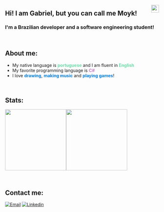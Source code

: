 [<img style="float:right" src="https://cdn-icons-png.flaticon.com/512/330/330430.png" width="25em"/>](https://github.com/Moykhaile/Moykhaile/pt_br/)

## Hi! I am Gabriel, but you can call me Moyk!
### I'm a Brazilian developer and a software engineering student!

</br>

## About me:
* My native language is <b style="color: #6cdca9">portuguese</b> and I am fluent in <b style="color: #6cdca9">English</b>
* My favorite programming language is <b style="color: #cf7bca">C#</b>
* I love <b style="color: #047ce2">drawing</b>, <b style="color: #047ce2">making music</b> and <b style="color: #047ce2">playing games</b>!

</br>

## Stats:
<img height="200em" src="https://github-readme-stats.vercel.app/api?username=Moykhaile&show_icons=true&theme=cobalt&count_private=true&hide_border=true"><img height="200em" src="https://github-readme-stats.vercel.app/api/top-langs/?username=Moykhaile&layout=compact&theme=cobalt&count_private=true&hide_border=true">

</br>

## Contact me:
[![Email](https://img.shields.io/badge/Gmail-D14836?style=for-the-badge&logo=gmail&color=20344c&labelColor=20344c&logoColor=6bd9a7
)](mailto:moykhaile.contact@gmail.com)
[![Linkedin](https://img.shields.io/badge/LinkedIn-0077B5?style=for-the-badge&logo=linkedin&color=20344c&labelColor=20344c&logoColor=6bd9a7)](https://www.linkedin.com/in/gabriel-ramalho-rodrigues-1a50a1169/)